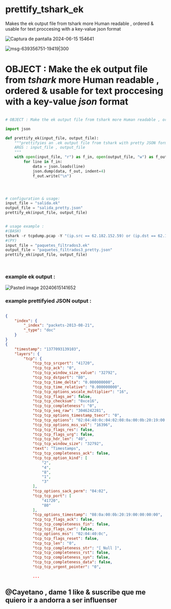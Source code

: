 # prettify_tshark_ek
Makes the ek output file from tshark more Human readable , ordered &amp; usable for text proccesing with a key-value json format



![Captura de pantalla 2024-06-15 154641](https://github.com/papaitan2/prettify_tshark_ek/assets/78953509/4d916108-4596-4d55-b444-e2e7d861d7ca)

![msg-639356751-19419|300](https://github.com/papaitan2/prettify_tshark_ek/assets/78953509/2b07ff3f-82fc-441c-ad40-e086f9f92d24)

# OBJECT : Make the ek output file from *tshark* more Human readable , ordered & usable for text proccesing with a key-value *json* format


```Python

# OBJECT : Make the ek output file from tshark more Human readable , ordered & usable for text proccesing with a key-value format

import json

def prettify_ek(input_file, output_file):
    """prettifyies an .ek output file from tshark with pretty JSON formatting.
    ARGS : input_file , output_file
    """
    with open(input_file, "r") as f_in, open(output_file, "w") as f_out:
        for line in f_in:
            data = json.loads(line)
            json.dump(data, f_out, indent=4)
            f_out.write("\n")  




# configuration & usage:
input_file = "salida.ek"
output_file = "salida_pretty.json"
prettify_ek(input_file, output_file)


# usage example :
#(BASH)
tshark -r tcpdump.pcap -Y "(ip.src == 62.182.152.59) or (ip.dst == 62.182.152.59)" -T ek -V > paquetes_filtrados3.ek
#(PY)
input_file = "paquetes_filtrados3.ek"
output_file = "paquetes_filtrados3_pretty.json"
prettify_ek(input_file, output_file)




```

### example ek output :

![Pasted image 20240615141652](https://github.com/papaitan2/prettify_tshark_ek/assets/78953509/89342690-2c86-4436-b174-97e6b12e9e9f)

### example prettifyied JSON output :

```json

{
    "index": {
        "_index": "packets-2013-08-21",
        "_type": "doc"
    }
}
{
    "timestamp": "1377093139103",
    "layers": {
        "tcp": {
            "tcp_tcp_srcport": "41720",
            "tcp_tcp_ack": "0",
            "tcp_tcp_window_size_value": "32792",
            "tcp_tcp_dstport": "80",
            "tcp_tcp_time_delta": "0.000000000",
            "tcp_tcp_time_relative": "0.000000000",
            "tcp_tcp_options_wscale_multiplier": "16",
            "tcp_tcp_flags_ae": false,
            "tcp_tcp_checksum": "0xce16",
            "tcp_tcp_completeness": "0",
            "tcp_tcp_seq_raw": "3046242281",
            "tcp_tcp_options_timestamp_tsecr": "0",
            "tcp_tcp_options": "02:04:40:0c:04:02:08:0a:00:0b:20:19:00:00:00:00:01:03:03:04",
            "tcp_tcp_options_mss_val": "16396",
            "tcp_tcp_flags_res": false,
            "tcp_tcp_flags_urg": false,
            "tcp_tcp_hdr_len": "40",
            "tcp_tcp_window_size": "32792",
            "text": "Timestamps",
            "tcp_tcp_completeness_ack": false,
            "tcp_tcp_option_kind": [
                "2",
                "4",
                "8",
                "1",
                "3"
            ],
            "tcp_options_sack_perm": "04:02",
            "tcp_tcp_port": [
                "41720",
                "80"
            ],
            "tcp_options_timestamp": "08:0a:00:0b:20:19:00:00:00:00",
            "tcp_tcp_flags_ack": false,
            "tcp_tcp_completeness_fin": false,
            "tcp_tcp_flags_cwr": false,
            "tcp_options_mss": "02:04:40:0c",
            "tcp_tcp_flags_reset": false,
            "tcp_tcp_len": "0",
            "tcp_tcp_completeness_str": "[ Null ]",
            "tcp_tcp_completeness_rst": false,
            "tcp_tcp_completeness_syn": false,
            "tcp_tcp_completeness_data": false,
            "tcp_tcp_urgent_pointer": "0",
            
            ...

```


## @Cayetano , dame 1 like & suscribe que me quiero ir a andorra a ser influenser

